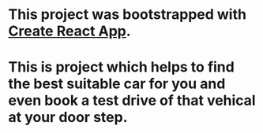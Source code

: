 

 # This project was bootstrapped with [Create React App](https://github.com/facebook/create-react-app).

# This is project which helps to find the best suitable car for you and even book a test drive of that vehical at your door step.



